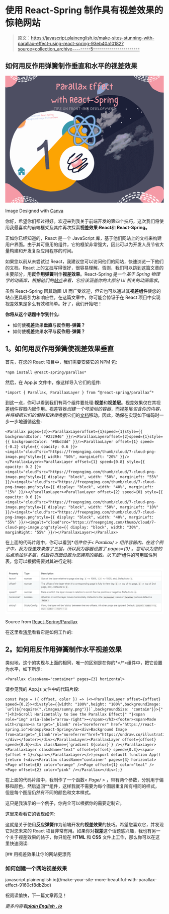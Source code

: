 # 使用 React-Spring 制作具有视差效果的惊艳网站

> 原文：<https://javascript.plainenglish.io/make-sites-stunning-with-parallax-effect-using-react-spring-93eb40a10182?source=collection_archive---------5----------------------->

## 如何用反作用弹簧制作垂直和水平的视差效果

![](img/f44c0cd8a6d38abacfbe589e345d1527.png)

Image Designed with [Canva](https://www.canva.com/)

你好，希望你们都过得好。欢迎来到我关于前端开发的第四个技巧，这次我们将使用我最喜欢的前端框架及其库再次探索**视差效果**:**React**和 **React-Spring。**

正如你已经知道的，React 是一个 JavaScript 库，基于他们网站上的文档来构建用户界面。由于其可重用的组件，它的框架非常强大，因此可以为开发人员节省大量构建和开发复杂应用程序的时间。

如果您以前从未尝试过 React，我建议您可以访问他们的网站，快速浏览一下他们的文档。React 上的[文档](https://reactjs.org/tutorial/tutorial.html)写得很好，很容易理解。否则，我们可以跳到这篇文章的主要部分，用**反作用弹簧**制作**视差效果**。React-Spring 是一个*基于 Spring 物理学的动画库，根据他们的[站点](https://react-spring.io/)来看，它应该涵盖你的大部分 UI 相关的动画需求*。

虽然 React-Spring 因其动画 UI 而广受欢迎，但它也可以通过其**视差组件**使您的站点更具吸引力和响应性。在这篇文章中，你可能会惊讶于在 React 项目中实现视差效果是多么有效和简单。好了，我们开始吧！

**你将从这个话题中学到什么:**

*   如何使**视差**效果**垂直**与**反作用-弹簧？**
*   如何使**视差**效果**水平**与**反作用-弹簧？**

## **1。如何用反作用弹簧使视差效果垂直**

首先，在您的 React 项目中，我们需要安装它的 NPM 包:

`*npm install @react-spring/parallax*`

然后，在 App.js 文件中，像这样导入它们的组件:

```
*import { Parallax, ParallaxLayer } from “@react-spring/parallax”*
```

到这一点，你可以看到我们有两个组件要处理:**视差**和**视差层**。视差效果仅在其视差组件容器内起作用。视差容器*创建一个可滚动的容器*，而视差层*包含你的内容，并将根据它们的偏移和速度*根据它们的[文档](https://react-spring.io/components/parallax)移动。因此，确保在实现如下编码时一步一步地遵循这些:

```
<Parallax pages={3}><ParallaxLayeroffset={1}speed={1}style={{ backgroundColor: "#232946" }}/><ParallaxLayeroffset={2}speed={1}style={{ backgroundColor: "#8bd3dd" }}/><ParallaxLayer offset={1} speed={-0.2} style={{ opacity: 0.6 }}><imgalt="cloud"src="https://freepngimg.com/thumb/cloud/7-cloud-png-image.png"style={{ width: "50%", marginLeft: "20%" }}/></ParallaxLayer><ParallaxLayer offset={1} speed={0.8} style={{ opacity: 0.2 }}><imgalt="cloud"src="https://freepngimg.com/thumb/cloud/7-cloud-png-image.png"style={{ display: "block", width: "50%", marginLeft: "55%" }}/><imgalt="cloud"src="https://freepngimg.com/thumb/cloud/7-cloud-png-image.png"style={{ display: "block", width: "40%", marginLeft: "15%" }}/></ParallaxLayer><ParallaxLayer offset={2} speed={0} style={{ opacity: 0.6 }}><imgalt="cloud"src="https://freepngimg.com/thumb/cloud/7-cloud-png-image.png"style={{ display: "block", width: "50%", marginLeft: "10%" }}/><imgalt="cloud"src="https://freepngimg.com/thumb/cloud/7-cloud-png-image.png"style={{ display: "block", width: "40%", marginLeft: "55%" }}/><imgalt="cloud"src="https://freepngimg.com/thumb/cloud/7-cloud-png-image.png"style={{ display: "block", width: "30%", marginRight: "55%" }}/></ParallaxLayer></Parallax>
```

在上面的代码片段中，你可以看到*<Parallax layer/>*组件位于< *Parallax/ >* 组件容器内。在这个例子中，我为视差效果做了三层，所以我为容器设置了 *pages={3}* 。您可以为您的站点添加许多层，然后将页面设置为您拥有的层数。以下是*<ParallaxLayer/>*组件的可用属性列表，您可以根据需要对其进行定制:

![](img/a857b743f222c82286a4a6a45b672ab2.png)

Source from [React-Spring/Parallax](https://react-spring.io/components/parallax)

在这里看[演示](https://gmegq.csb.app/)看看它是如何工作的:

## **2。如何用反作用弹簧制作水平视差效果**

类似地，这个的实现与上面的相同，唯一的区别是在你的*</*>组件中，把它设置为水平，如下所示:

```
<Parallax className="container" pages={3} horizontal>
```

请参见我的 App.js 文件中的代码片段:

```
const Page = ({ offset, color }) => (<><ParallaxLayer offset={offset} speed={0.2}><divstyle={{width: "100%",height: "100%",backgroundImage: `url(${require("./images/sunny.png")})`,backgroundSize: "contain"}}>{" "}<h3>Scroll Horizontally to See the Parallax Effect{" "}<span role="img" aria-label="arrow-right">➡️</span></h3><footer><span>Made with</span><a target="_blank" rel="noreferrer" href="https://react-spring.io">&nbsp;React-Spring</a><div>Background Image from<atarget="_blank"rel="noreferrer"href="https://undraw.co/illustrations">&nbsp;unDraw</a></div></footer></div></ParallaxLayer><ParallaxLayer offset={offset} speed={0.6}><div className={`gradient ${color}`} /></ParallaxLayer><ParallaxLayer className="text" offset={offset} speed={0.3}><span>{offset + 1}</span></ParallaxLayer></>);export default function App() {return (<div><Parallax className="container" pages={3} horizontal><Page offset={0} color="orange" /><Page offset={1} color="teal" /><Page offset={2} color="pink" /></Parallax></div>);}
```

在上面的代码片段中，我制作了一个函数< *Page/ >* ，带有两个参数，分别用于偏移和颜色，然后返回*<parallax layer/>*组件，这样我就不需要为每个图层重复所有相同的样式，但是每个图层仍然有不同的颜色和文本样式。

这只是我演示的一个例子，你完全可以根据你的需要定制它。

这里来看看它的表现[如何](https://rtyz1.csb.app/):

这就是关于使用**反应弹簧**作为前端开发的**视差效果**的技巧。希望您喜欢它，并发现它对您未来的 React 项目非常有用。如果你对**视差**这个话题感兴趣，我也有另一个关于视差效果的帖子，你只能在 **HTML** 和 **CSS** 文件上工作，那么你可以在这里快速阅读:

[](/make-your-site-more-beautiful-with-parallax-effect-9160cf8db2bd) [## 用视差效果让你的网站更漂亮

### 如何创建一个网站视差效果

javascript.plainenglish.io](/make-your-site-more-beautiful-with-parallax-effect-9160cf8db2bd) 

祝阅读愉快，下一篇文章再见！

*更多内容看*[***plain English . io***](http://plainenglish.io)